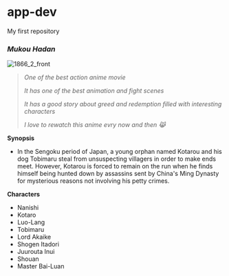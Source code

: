 # app-dev
My first repository
### *Mukou Hadan*
![1866_2_front](https://github.com/Juson03/app-dev/assets/153493535/961421ff-f0a1-47f3-83f3-33a104a6d251)

>*One of the best action anime movie*
>
>*It has one of the best animation and fight scenes*
>
>*It has a good story about greed and redemption filled with interesting characters*
>
>*I love to rewatch this anime evry now and then :joy_cat:*

**Synopsis**
- In the Sengoku period of Japan, a young orphan named Kotarou and his dog Tobimaru steal from unsuspecting villagers in order to make ends meet. However, Kotarou is forced to remain on the run when he finds himself being hunted down by assassins sent by China's Ming Dynasty for mysterious reasons not involving his petty crimes.


**Characters**
- Nanishi
- Kotaro
- Luo-Lang
- Tobimaru
- Lord Akaike
- Shogen Itadori
- Juurouta Inui
- Shouan
- Master Bai-Luan
